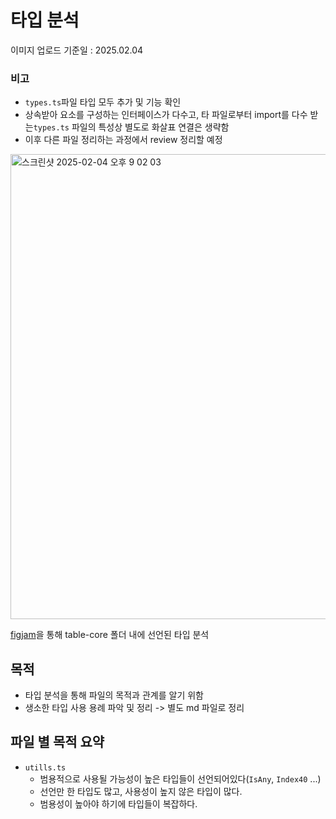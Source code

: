 # 타입 분석

이미지 업로드 기준일 : 2025.02.04

### 비고
- `types.ts`파일 타입 모두 추가 및 기능 확인
- 상속받아 요소를 구성하는 인터페이스가 다수고, 타 파일로부터 import를 다수 받는`types.ts` 파일의 특성상 별도로 화살표 연결은 생략함
- 이후 다른 파일 정리하는 과정에서 review 정리할 예정

<img width="744" alt="스크린샷 2025-02-04 오후 9 02 03" src="https://github.com/user-attachments/assets/31b78b44-6824-4d94-96f8-664a34017543" />

[figjam](https://www.figma.com/board/0R4jnf1gv5yP8AsWMp7ACL/Untitled?node-id=0-1&t=ylFlYPbxjI7wgMOA-1)을 통해 table-core 폴더 내에 선언된 타입 분석

## 목적

- 타입 분석을 통해 파일의 목적과 관계를 알기 위함
- 생소한 타입 사용 용례 파악 및 정리 -> 별도 md 파일로 정리

## 파일 별 목적 요약

- `utills.ts`
  - 범용적으로 사용될 가능성이 높은 타입들이 선언되어있다(`IsAny`, `Index40` ...)
  - 선언만 한 타입도 많고, 사용성이 높지 않은 타입이 많다.
  - 범용성이 높아야 하기에 타입들이 복잡하다.

